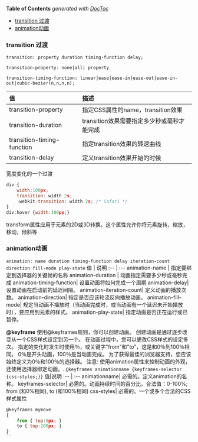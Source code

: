 <!-- START doctoc generated TOC please keep comment here to allow auto update -->
<!-- DON'T EDIT THIS SECTION, INSTEAD RE-RUN doctoc TO UPDATE -->
**Table of Contents**  *generated with [DocToc](https://github.com/thlorenz/doctoc)*

- [transition 过渡](#transition-%E8%BF%87%E6%B8%A1)
- [animation动画](#animation%E5%8A%A8%E7%94%BB)

<!-- END doctoc generated TOC please keep comment here to allow auto update -->

### transition 过渡
`transition: property duration timing-function delay;`

`transition-property: none|all| property`

`transition-timing-function: linear|ease|ease-in|ease-out|ease-in-out|cubic-bezier(n,n,n,n);`

值 | 描述
:-- | :--
transition-property |	指定CSS属性的name，transition效果
transition-duration |	transition效果需要指定多少秒或毫秒才能完成
transition-timing-function |	指定transition效果的转速曲线
transition-delay |	定义transition效果开始的时候

宽度变化的一个过渡
```javascript
div {
    width:100px;
    transition: width 2s;
    -webkit-transition: width 2s; /* Safari */
}
div:hover {width:300px;}
```

transform属性应用于元素的2D或3D转换。这个属性允许你将元素旋转，缩放，移动，倾斜等

### animation动画
`animation: name duration timing-function delay iteration-count direction fill-mode play-state`
值 | 说明
:-- | :--
animation-name |	指定要绑定到选择器的关键帧的名称
animation-duration |	动画指定需要多少秒或毫秒完成
animation-timing-function|	设置动画将如何完成一个周期
animation-delay|	设置动画在启动前的延迟间隔。
animation-iteration-count|	定义动画的播放次数。
animation-direction|	指定是否应该轮流反向播放动画。
animation-fill-mode|	规定当动画不播放时（当动画完成时，或当动画有一个延迟未开始播放时），要应用到元素的样式。
animation-play-state|	指定动画是否正在运行或已暂停。

**@keyframe**
使用@keyframes规则，你可以创建动画。
创建动画是通过逐步改变从一个CSS样式设定到另一个。
在动画过程中，您可以更改CSS样式的设定多次。
指定的变化时发生时使用％，或关键字"from"和"to"，这是和0％到100％相同。
0％是开头动画，100％是当动画完成。
为了获得最佳的浏览器支持，您应该始终定义为0％和100％的选择器。
注意: 使用animation属性来控制动画的外观，还使用选择器绑定动画。.
`@keyframes animationname {keyframes-selector {css-styles;}}`
值|说明
:-- | :--
animationname|	必需的。定义animation的名称。
keyframes-selector|	必需的。动画持续时间的百分比。合法值：0-100%; from (和0%相同), to (和100%相同) 
css-styles| 必需的。一个或多个合法的CSS样式属性

```javascript
@keyframes mymove
{
	from { top:0px; }
	to { top:200px; }
}
``
